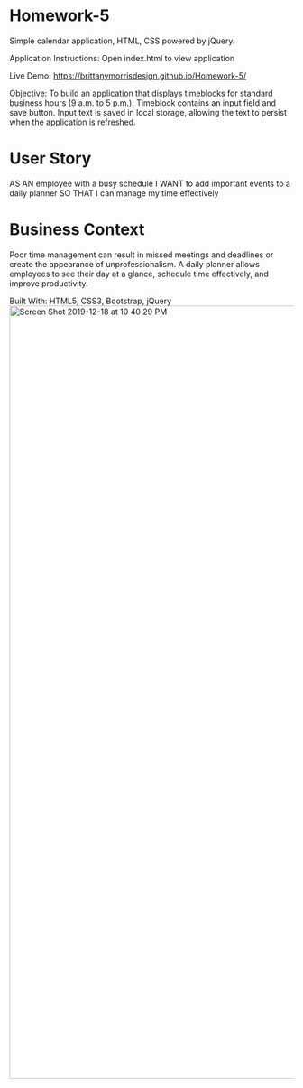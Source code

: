 # Homework-5
Simple calendar application, HTML, CSS powered by jQuery.

Application Instructions: Open index.html to view application

Live Demo: https://brittanymorrisdesign.github.io/Homework-5/

Objective: To build an application that displays timeblocks for standard business hours (9 a.m. to 5 p.m.).
Timeblock contains an input field and save button. Input text is saved in local storage, allowing the text to persist when the application is refreshed.

# User Story
AS AN employee with a busy schedule
I WANT to add important events to a daily planner
SO THAT I can manage my time effectively 

# Business Context
Poor time management can result in missed meetings and deadlines or create the appearance of unprofessionalism. A daily planner allows employees to see their day at a glance, schedule time effectively, and improve productivity. 

Built With: HTML5, CSS3, Bootstrap, jQuery
<img width="1370" alt="Screen Shot 2019-12-18 at 10 40 29 PM" src="https://user-images.githubusercontent.com/44029053/71143130-7dcd7400-21e7-11ea-8ba7-322330726419.png">

